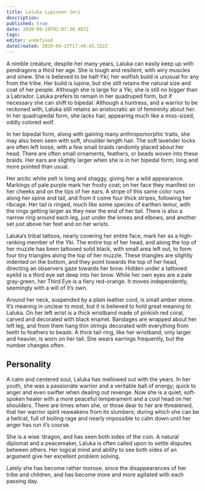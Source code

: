 ```yaml
---
title: Laluka Lupiceen Jori
description: 
published: true
date: 2020-09-19T02:07:30.987Z
tags: 
editor: undefined
dateCreated: 2020-09-13T17:49:43.322Z
---
```


A nimble creature, despite her many years, Laluka can easily keep up with pendragons a third her age. She is tough and resilient, with wiry muscles and sinew. She is believed to be half-Yki; her wolfish build is unusual for any from the tribe. Her build is lupine, but she still retains the natural size and coat of her people. Although she is large for a Yki, she is still no bigger than a Labrador. Laluka prefers to remain in her quadruped form, but if necessary she can shift to bipedal. Although a huntress, and a warrior to be reckoned with, Laluka still retains an aristocratic air of femininity about her. In her quadrupedal form, she lacks hair, appearing much like a miss-sized, oddly colored wolf.

In her bipedal form, along with gaining many anthropomorphic traits, she may also been seen with soft, shoulder length hair. The soft lavender locks are often left loose, with a few small braids randomly placed about her head. There are often small ornaments, feathers, or beads woven into these braids. Her ears are slightly larger when she is in her bipedal form; long and more pointed than usual.

Her arctic white pelt is long and shaggy, giving her a wild appearance. Markings of pale purple mark her frosty coat; on her face they manifest on her cheeks and on the tips of her ears. A stripe of this same color runs along her spine and tail, and from it come four thick stripes, following her ribcage. Her tail is ringed, much like some species of earthen lemur, with the rings getting larger as they near the end of her tail. There is also a narrow ring around each leg, just under the knees and elbows, and another set just above her feet and on her wrists.

Laluka’s tribal tattoos, nearly covering her entire face, mark her as a high-ranking member of the Yki. The entire top of her head, and along the top of her muzzle has been tattooed solid black, with small area left out, to form four tiny triangles along the top of her muzzle. These triangles are slightly indented on the bottom, and they point towards the top of her head, directing an observers gaze towards her brow. Hidden under a tattooed eyelid is a third eye set deep into her brow. While her own eyes are a pale gray-green, her Third Eye is a fiery red-orange. It moves independently, seemingly with a will of it’s own.

Around her neck, suspended by a plain leather cord, is small amber stone. It’s meaning in unclear to most, but it is believed to hold great meaning to Laluka. On her left wrist is a thick wristband made of pinkish red coral, carved and decorated with black enamel. Bandages are wrapped about her left leg, and from them hang thin strings decorated with everything from teeth to feathers to beads. A thick tail-ring, like her wristband, only larger and heavier, is worn on her tail. She wears earrings frequently, but the number changes often.

Personality
-----------

A calm and centered soul, Laluka has mellowed out with the years. In her youth, she was a passionate warrior and a veritable ball of energy; quick to anger and even swifter when dealing out revenge. Now she is a quiet, soft-spoken healer with a more peaceful temperament and a cool head on her shoulders. There are times when she, or those dear to her are threatened, that her warrior spirit reawakens from its slumbers; during which she can be a hellcat, full of boiling rage and nearly impossible to calm down until her anger has run it’s course.

She is a wise ‘dragon, and has seen both sides of the coin. A natural diplomat and a peacemaker, Laluka is often called upon to settle disputes between others. Her logical mind and ability to see both sides of an argument give her excellent problem solving.

Lately she has become rather morose, since the disappearances of her tribe and children, and has become more and more agitated with each passing day.